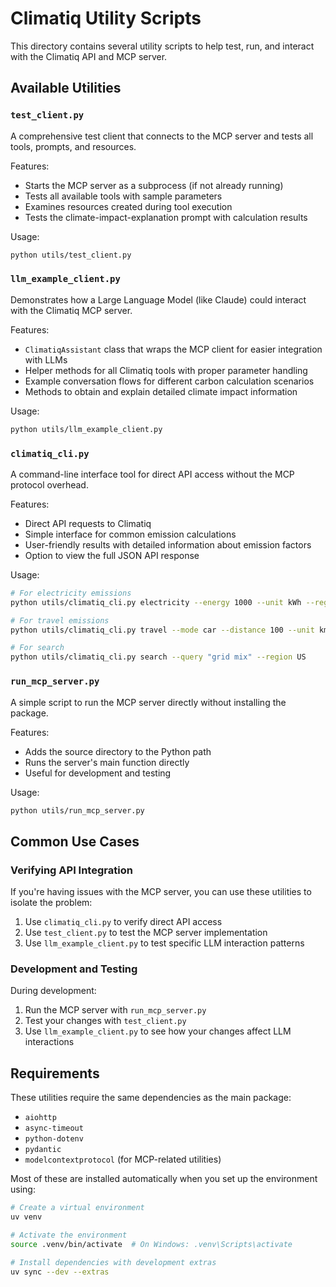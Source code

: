 # Climatiq Utility Scripts

This directory contains several utility scripts to help test, run, and interact with the Climatiq API and MCP server.

## Available Utilities

### `test_client.py`

A comprehensive test client that connects to the MCP server and tests all tools, prompts, and resources.

Features:
- Starts the MCP server as a subprocess (if not already running)
- Tests all available tools with sample parameters
- Examines resources created during tool execution
- Tests the climate-impact-explanation prompt with calculation results

Usage:
```bash
python utils/test_client.py
```

### `llm_example_client.py`

Demonstrates how a Large Language Model (like Claude) could interact with the Climatiq MCP server.

Features:
- `ClimatiqAssistant` class that wraps the MCP client for easier integration with LLMs
- Helper methods for all Climatiq tools with proper parameter handling
- Example conversation flows for different carbon calculation scenarios
- Methods to obtain and explain detailed climate impact information

Usage:
```bash
python utils/llm_example_client.py
```

### `climatiq_cli.py`

A command-line interface tool for direct API access without the MCP protocol overhead.

Features:
- Direct API requests to Climatiq
- Simple interface for common emission calculations
- User-friendly results with detailed information about emission factors
- Option to view the full JSON API response

Usage:
```bash
# For electricity emissions
python utils/climatiq_cli.py electricity --energy 1000 --unit kWh --region US

# For travel emissions
python utils/climatiq_cli.py travel --mode car --distance 100 --unit km --region US

# For search
python utils/climatiq_cli.py search --query "grid mix" --region US
```

### `run_mcp_server.py`

A simple script to run the MCP server directly without installing the package.

Features:
- Adds the source directory to the Python path
- Runs the server's main function directly
- Useful for development and testing

Usage:
```bash
python utils/run_mcp_server.py
```

## Common Use Cases

### Verifying API Integration

If you're having issues with the MCP server, you can use these utilities to isolate the problem:

1. Use `climatiq_cli.py` to verify direct API access
2. Use `test_client.py` to test the MCP server implementation
3. Use `llm_example_client.py` to test specific LLM interaction patterns

### Development and Testing

During development:

1. Run the MCP server with `run_mcp_server.py`
2. Test your changes with `test_client.py`
3. Use `llm_example_client.py` to see how your changes affect LLM interactions

## Requirements

These utilities require the same dependencies as the main package:

- `aiohttp`
- `async-timeout`
- `python-dotenv`
- `pydantic`
- `modelcontextprotocol` (for MCP-related utilities)

Most of these are installed automatically when you set up the environment using:

```bash
# Create a virtual environment
uv venv

# Activate the environment
source .venv/bin/activate  # On Windows: .venv\Scripts\activate

# Install dependencies with development extras
uv sync --dev --extras
```
